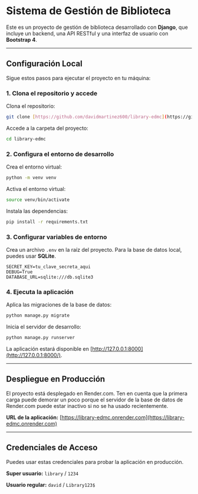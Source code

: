 # Sistema de Gestión de Biblioteca

Este es un proyecto de gestión de biblioteca desarrollado con **Django**, que incluye un backend, una API RESTful y una interfaz de usuario con **Bootstrap 4**.

---

## Configuración Local

Sigue estos pasos para ejecutar el proyecto en tu máquina:

### 1. Clona el repositorio y accede
Clona el repositorio:
```bash
git clone [https://github.com/davidmartinez600/library-edmc](https://github.com/davidmartinez600/library-edmc)
````

Accede a la carpeta del proyecto:

```bash
cd library-edmc
```

### 2\. Configura el entorno de desarrollo

Crea el entorno virtual:

```bash
python -m venv venv
```

Activa el entorno virtual:

```bash
source venv/bin/activate
```

Instala las dependencias:

```bash
pip install -r requirements.txt
```

### 3\. Configurar variables de entorno

Crea un archivo `.env` en la raíz del proyecto. Para la base de datos local, puedes usar **SQLite**.

```env
SECRET_KEY=tu_clave_secreta_aqui
DEBUG=True
DATABASE_URL=sqlite:///db.sqlite3
```

### 4\. Ejecuta la aplicación

Aplica las migraciones de la base de datos:

```bash
python manage.py migrate
```

Inicia el servidor de desarrollo:

```bash
python manage.py runserver
```

La aplicación estará disponible en [http://127.0.0.1:8000](http://127.0.0.1:8000/).

-----

## Despliegue en Producción

El proyecto está desplegado en Render.com. Ten en cuenta que la primera carga puede demorar un poco porque el servidor de la base de datos de Render.com puede estar inactivo si no se ha usado recientemente.

**URL de la aplicación:**
[https://library-edmc.onrender.com](https://library-edmc.onrender.com)

-----

## Credenciales de Acceso

Puedes usar estas credenciales para probar la aplicación en producción.

**Super usuario:**
`library` / `1234`

**Usuario regular:**
`david` / `Library123$`
